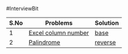 #InterviewBit


S.No |  Problems              |     Solution
-----|------------------------| --------------------------------------------------------------------------
1 |[Excel column number](https://www.interviewbit.com/problems/excel-column-number/) | [base](https://github.com/thakurshilpa/InterviewBit/blob/master/solution/Excel_Column_number)
2 |[Palindrome](https://www.interviewbit.com/problems/palindrome-integer/)|[reverse](https://github.com/thakurshilpa/InterviewBit/blob/master/solution/reverseOfNumber)
